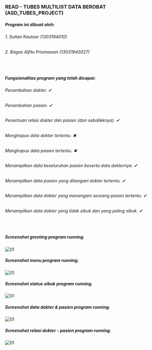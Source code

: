 ### READ - TUBES MULTILIST DATA BEROBAT (ASD_TUBES_PROJECT)

##### Program ini dibuat oleh:
###### 1. Sultan Kautsar (1303194010)
###### 2. Bagas Alfito Prismawan (13031943027)

<br>

##### Fungsionalitas program yang telah dicapai:
###### Penambahan dokter. ✔
###### Penambahan pasien. ✔
###### Penentuan relasi dokter dan pasien (dan sebalikknya). ✔
###### Menghapus data dokter tertentu. ✖
###### Manghapus data pasien tertentu. ✖
###### Menampilkan data keseluruhan pasien beserta data dokternya. ✔
###### Menampilkan data pasien yang ditangani dokter tertentu. ✔
###### Menampilkan data dokter yang menangani seorang pasien tertentu. ✔
###### Menampilkan data dokter yang tidak sibuk dan yang paling sibuk. ✔

<br>

##### Screenshot greeting program running. <br>
![01](https://github.com/svzax/TubesMultiLinklist_ASD_DataBerobat/blob/master/Data%20Berobat/img/1.png)

##### Screenshot menu program running. <br>
![01](https://github.com/svzax/TubesMultiLinklist_ASD_DataBerobat/blob/master/Data%20Berobat/img/2.png)

##### Screenshot status sibuk program running. <br>
![01](https://github.com/svzax/TubesMultiLinklist_ASD_DataBerobat/blob/master/Data%20Berobat/img/3.png)

##### Screenshot data dokter & pasien program running. <br>
![01](https://github.com/svzax/TubesMultiLinklist_ASD_DataBerobat/blob/master/Data%20Berobat/img/4.png)

##### Screenshot relasi dokter - pasien program running. <br>
![01](https://github.com/svzax/TubesMultiLinklist_ASD_DataBerobat/blob/master/Data%20Berobat/img/5.png)
